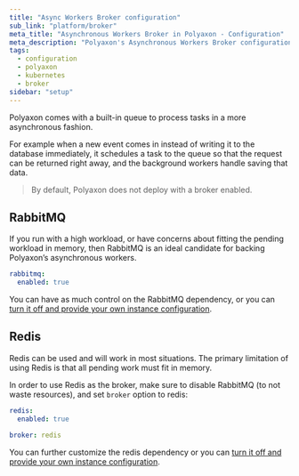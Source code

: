 ```yaml
---
title: "Async Workers Broker configuration"
sub_link: "platform/broker"
meta_title: "Asynchronous Workers Broker in Polyaxon - Configuration"
meta_description: "Polyaxon's Asynchronous Workers Broker configuration."
tags:
  - configuration
  - polyaxon
  - kubernetes
  - broker
sidebar: "setup"
---
```


Polyaxon comes with a built-in queue to process tasks in a more asynchronous fashion.

For example when a new event comes in instead of writing it to the database immediately,
it schedules a task to the queue so that the request can be returned right away,
and the background workers handle saving that data.

> By default, Polyaxon does not deploy with a broker enabled.


## RabbitMQ

If you run with a high workload, or have concerns about fitting the pending workload in memory,
then RabbitMQ is an ideal candidate for backing Polyaxon’s asynchronous workers.

```yaml
rabbitmq:
  enabled: true
```

You can have as much control on the RabbitMQ dependency, or you can [turn it off and provide your own instance configuration](/docs/setup/platform/postgresql-ha/).


## Redis

Redis can be used and will work in most situations.
The primary limitation of using Redis is that all pending work must fit in memory.

In order to use Redis as the broker, make sure to disable RabbitMQ (to not waste resources), and set `broker` option to redis:

```yaml
redis:
  enabled: true

broker: redis
```

You can further customize the redis dependency or you can [turn it off and provide your own instance configuration](/docs/setup/platform/redis-ha/).
